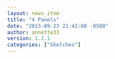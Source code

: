 ```yaml
---
layout: news_item
title: "4 Panels"
date: "2013-09-23 21:42:00 -0500"
author: annette33
version: 1.2.1
categories: ["Sketches"]
---
```



